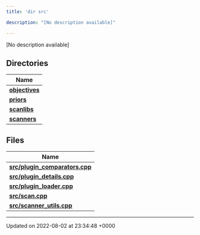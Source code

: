 ```yaml
---
title: 'dir src'

description: "[No description available]"

---
```







[No description available]

## Directories

| Name           |
| -------------- |
| **[objectives](/documentation/code/colliderbit_development/files/dir_8175e00b46706161a3f1b29a9c3d0e1e/#dir-objectives)**  |
| **[priors](/documentation/code/colliderbit_development/files/dir_cd3836cb33a5a37171cbcbf20d1df426/#dir-priors)**  |
| **[scanlibs](/documentation/code/colliderbit_development/files/dir_41b55c43b6715382bf2587278e09e81e/#dir-scanlibs)**  |
| **[scanners](/documentation/code/colliderbit_development/files/dir_3d6632c706c298643a7dbf82a7e43d46/#dir-scanners)**  |

## Files

| Name           |
| -------------- |
| **[src/plugin_comparators.cpp](/documentation/code/colliderbit_development/files/plugin__comparators_8cpp/#file-plugin-comparators.cpp)**  |
| **[src/plugin_details.cpp](/documentation/code/colliderbit_development/files/plugin__details_8cpp/#file-plugin-details.cpp)**  |
| **[src/plugin_loader.cpp](/documentation/code/colliderbit_development/files/plugin__loader_8cpp/#file-plugin-loader.cpp)**  |
| **[src/scan.cpp](/documentation/code/colliderbit_development/files/scan_8cpp/#file-scan.cpp)**  |
| **[src/scanner_utils.cpp](/documentation/code/colliderbit_development/files/scanner__utils_8cpp/#file-scanner-utils.cpp)**  |






-------------------------------

Updated on 2022-08-02 at 23:34:48 +0000
